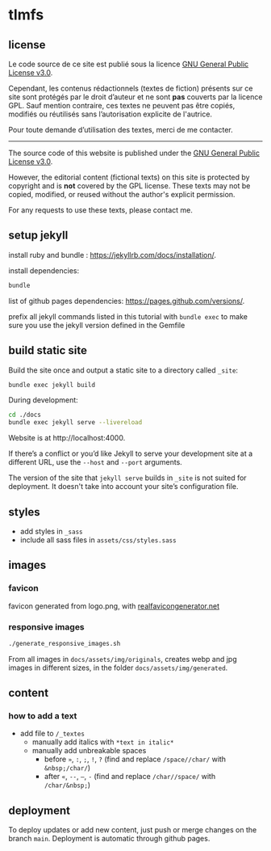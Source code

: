 # tlmfs

## license

Le code source de ce site est publié sous la licence [GNU General Public License v3.0](LICENSE).

Cependant, les contenus rédactionnels (textes de fiction) présents sur ce site sont protégés par le droit d’auteur et ne sont **pas** couverts par la licence GPL.
Sauf mention contraire, ces textes ne peuvent pas être copiés, modifiés ou réutilisés sans l’autorisation explicite de l'autrice.

Pour toute demande d’utilisation des textes, merci de me contacter.

---

The source code of this website is published under the [GNU General Public License v3.0](LICENSE).

However, the editorial content (fictional texts) on this site is protected by copyright and is **not** covered by the GPL license.
These texts may not be copied, modified, or reused without the author's explicit permission.

For any requests to use these texts, please contact me.


## setup jekyll

install ruby and bundle : https://jekyllrb.com/docs/installation/.

install dependencies: 

```bash
bundle
```

list of github pages dependencies: https://pages.github.com/versions/.

prefix all jekyll commands listed in this tutorial with `bundle exec` to make sure you use the jekyll version defined in the Gemfile


## build static site

Build the site once and output a static site to a directory called `_site`:

```bash
bundle exec jekyll build
```

During development:

```bash
cd ./docs
bundle exec jekyll serve --livereload
```

Website is at http://localhost:4000.

If there’s a conflict or you’d like Jekyll to serve your development site at a different URL, use the `--host` and `--port` arguments.

The version of the site that `jekyll serve` builds in  `_site` is not suited for deployment. It doesn't take into account your site’s configuration file.

## styles

- add styles in `_sass`
- include all sass files in `assets/css/styles.sass`

## images

### favicon

favicon generated from logo.png, with [realfavicongenerator.net](https://realfavicongenerator.net/)

### responsive images

```bash
./generate_responsive_images.sh
```

From all images in `docs/assets/img/originals`, creates webp and jpg images in different sizes, in the folder `docs/assets/img/generated`.

## content

### how to add a text

- add file to `/_textes`
    - manually add italics with `*text in italic*`
    - manually add unbreakable spaces
        - before `»`, `:`, `;`, `!`, `?` (find and replace  `/space//char/` with `&nbsp;/char/`)
        - after `«`, `--`, `–`, `-` (find and replace  `/char//space/` with `/char/&nbsp;`)

## deployment

To deploy updates or add new content, just push or merge changes on the branch `main`. Deployment is automatic through github pages.
